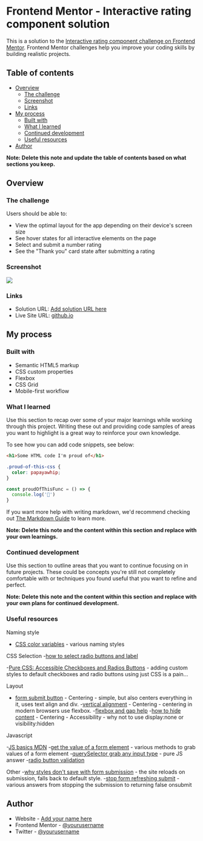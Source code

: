 # Frontend Mentor - Interactive rating component solution

This is a solution to the [Interactive rating component challenge on Frontend Mentor](https://www.frontendmentor.io/challenges/interactive-rating-component-koxpeBUmI). Frontend Mentor challenges help you improve your coding skills by building realistic projects. 

## Table of contents

- [Overview](#overview)
  - [The challenge](#the-challenge)
  - [Screenshot](#screenshot)
  - [Links](#links)
- [My process](#my-process)
  - [Built with](#built-with)
  - [What I learned](#what-i-learned)
  - [Continued development](#continued-development)
  - [Useful resources](#useful-resources)
- [Author](#author)

**Note: Delete this note and update the table of contents based on what sections you keep.**

## Overview

### The challenge

Users should be able to:

- View the optimal layout for the app depending on their device's screen size
- See hover states for all interactive elements on the page
- Select and submit a number rating
- See the "Thank you" card state after submitting a rating

### Screenshot

![](./screenshot.jpg)

### Links

- Solution URL: [Add solution URL here](https://your-solution-url.com)
- Live Site URL: [github.io](https://cvalong.github.io/fm-interactive-rating-component/)

## My process

### Built with

- Semantic HTML5 markup
- CSS custom properties
- Flexbox
- CSS Grid
- Mobile-first workflow

### What I learned

Use this section to recap over some of your major learnings while working through this project. Writing these out and providing code samples of areas you want to highlight is a great way to reinforce your own knowledge.

To see how you can add code snippets, see below:

```html
<h1>Some HTML code I'm proud of</h1>
```
```css
.proud-of-this-css {
  color: papayawhip;
}
```
```js
const proudOfThisFunc = () => {
  console.log('🎉')
}
```

If you want more help with writing markdown, we'd recommend checking out [The Markdown Guide](https://www.markdownguide.org/) to learn more.

**Note: Delete this note and the content within this section and replace with your own learnings.**

### Continued development

Use this section to outline areas that you want to continue focusing on in future projects. These could be concepts you're still not completely comfortable with or techniques you found useful that you want to refine and perfect.

**Note: Delete this note and the content within this section and replace with your own plans for continued development.**

### Useful resources

Naming style
- [CSS color variables](https://css-tricks.com/what-do-you-name-color-variables/) - various naming styles

CSS Selection
-[how to select radio buttons and label](https://stackoverflow.com/questions/4641752/css-how-to-style-a-selected-radio-buttons-label)

-[Pure CSS: Accessible Checkboxes and Radios Buttons](https://medium.com/claritydesignsystem/pure-css-accessible-checkboxes-and-radios-buttons-54063e759bb3) - adding custom styles to default checkboxes and radio buttons using just CSS is a pain...

Layout
- [form submit button](https://stackoverflow.com/questions/4221263/center-form-submit-buttons-html-css) - Centering - simple, but also centers everything in it, uses text align and div.
-[vertical alignment](https://stackoverflow.com/questions/2939914/how-do-i-vertically-align-text-in-a-div/13515693#13515693) - Centering - centering in modern browsers use flexbox.
-[flexbox and gap help](https://coryrylan.com/blog/css-gap-space-with-flexbox)
-[how to hide content](https://webaim.org/techniques/css/invisiblecontent/) - Centering - Accessibility - why not to use display:none or visibility:hidden 

Javascript

-[JS basics MDN](https://developer.mozilla.org/en-US/docs/Learn/Getting_started_with_the_web/JavaScript_basics)
-[get the value of a form element](https://www.javascript-coder.com/javascript-form/javascript-get-form/) - various methods to grab values of a form element
-[querySelector grab any input type](https://stackoverflow.com/questions/9618504/how-to-get-the-selected-radio-button-s-value) - pure JS answer
-[radio button validation](https://www.delftstack.com/howto/javascript/radio-button-validation-in-javascript/)

Other
-[why styles don't save with form submission](https://stackoverflow.com/questions/53777151/changing-style-from-javascript-not-saving) - the site reloads on submission, falls back to default style.
-[stop form refreshing submit](https://stackoverflow.com/questions/19454310/stop-form-refreshing-page-on-submit) - various answers from stopping the submission to returning false onsubmit

## Author

- Website - [Add your name here](https://www.your-site.com)
- Frontend Mentor - [@yourusername](https://www.frontendmentor.io/profile/yourusername)
- Twitter - [@yourusername](https://www.twitter.com/yourusername)